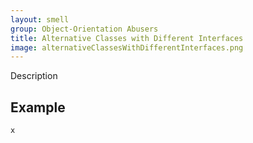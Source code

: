 ```yaml
---
layout: smell
group: Object-Orientation Abusers
title: Alternative Classes with Different Interfaces
image: alternativeClassesWithDifferentInterfaces.png
---
```

Description
## Example
~~~ python
x
~~~